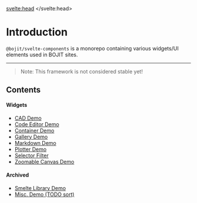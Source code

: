 <svelte:head>
    <title>@bojit/svelte-components</title>
</svelte:head>

# Introduction

`@bojit/svelte-components` is a monorepo containing various widgets/UI elements used in BOJIT sites.

---

> Note: This framework is not considered stable yet!

## Contents

#### Widgets

- [CAD Demo](/demo/cad)
- [Code Editor Demo](/demo/code-editor)
- [Container Demo](/demo/container)
- [Gallery Demo](/demo/gallery)
- [Markdown Demo](/demo/markdown)
- [Plotter Demo](/demo/plotter)
- [Selector Filter](/demo/selector-filter)
- [Zoomable Canvas Demo](/demo/zoom-canvas)

#### Archived
- [Smelte Library Demo](/nav/smelte)
- [Misc. Demo (TODO sort)](/nav)
